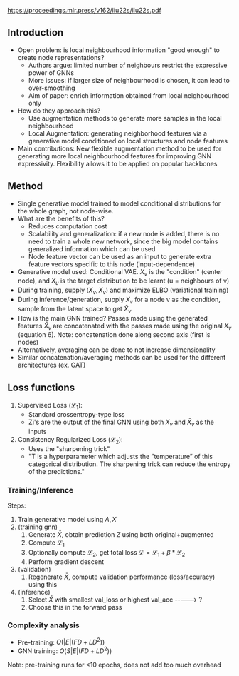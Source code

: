 https://proceedings.mlr.press/v162/liu22s/liu22s.pdf
## Introduction
* Open problem: is local neighbourhood information "good enough" to create node representations?
	* Authors argue: limited number of neighbours restrict the expressive power of GNNs
	* More issues: if larger size of neighbourhood is chosen, it can lead to over-smoothing
	* Aim of paper: enrich information obtained from local neighbourhood only
* How do they approach this?
	* Use augmentation methods to generate more samples in the local neighbourhood
	* Local Augmentation: generating neighborhood features via a generative model conditioned on local structures and node features
* Main contributions: New flexible augmentation method to be used for generating more local neighbourhood features for improving GNN expressivity. Flexibility allows it to be applied on popular backbones

## Method
* Single generative model trained to model conditional distributions for the whole graph, not node-wise.
* What are the benefits of this?
	* Reduces computation cost
	* Scalability and generalization: if a new node is added, there is no need to train a whole new network, since the big model contains generalized information which can be used
	* Node feature vector can be used as an input to generate extra feature vectors specific to this node (input-dependence)
* Generative model used: Conditional VAE. $X_v$ is the "condition" (center node), and $X_u$ is the target distribution to be learnt (u = neighbours of v)
* During training, supply $(X_v, X_v)$ and maximize ELBO (variational training)
* During inference/generation, supply $X_v$ for a node v as the condition, sample from the latent space to get $\bar{X}_v$
* How is the main GNN trained? Passes made using the generated features $\bar{X}_v$ are concatenated with the passes made using the original $X_v$ (equation 6). Note: concatenation done along second axis (first is nodes)
* Alternatively, averaging can be done to not increase dimensionality 
* Similar concatenation/averaging methods can be used for the different architectures (ex. GAT)
## Loss functions
1. Supervised Loss ($\mathcal{L}_1$): 
	* Standard crossentropy-type loss
	* Zi's are the output of the final GNN using both $X_v$ and $\bar{X}_v$ as the inputs
2. Consistency Regularized Loss ($\mathcal{L}_2$):
	* Uses the "sharpening trick"
	* "T is a hyperparameter which adjusts the ”temperature” of this categorical distribution. The sharpening trick can reduce the entropy of the predictions."
### Training/Inference
Steps:
1. Train generative model using $A, X$
2. (training gnn) 
	1. Generate $\bar{X}$, obtain prediction $Z$ using both original+augmented
	2. Compute $\mathcal{L}_1$
	3. Optionally compute $\mathcal{L}_2$, get total loss $\mathcal{L} = \mathcal{L}_1 + \beta*\mathcal{L}_2$
	4. Perform gradient descent
3. (validation)
	1. Regenerate $\bar{X}$, compute validation performance (loss/accuracy) using this
4. (inference)
	1. Select $\bar{X}$ with smallest val_loss or highest val_acc -----> ?
	2. Choose this in the forward pass
### Complexity analysis
* Pre-training: $O(|E|(F D + LD^2))$
* GNN training: $O(S|E|(F D + LD^2))$

Note: pre-training runs for <10 epochs, does not add too much overhead
